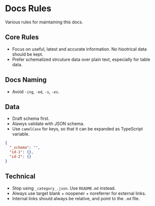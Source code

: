# Docs Rules

Various rules for maintaining this docs.

## Core Rules

- Focus on useful, latest and accurate information. No hisotrical data should be kept.
- Prefer schemalized strcuture data over plain text, especially for table data.

## Docs Naming

- Avoid `-ing`, `-ed`, `-s`, `-es`.

## Data

- Draft schema first.
- Alawys validate with JSON schema.
- Use `camelCase` for keys, so that it can be expanded as TypeScript variable.

```json
{
  "_schema": "",
  "id-1": {},
  "id-2": {}
}
```

## Technical

- Stop using `_category_.json`. Use `README.md` instead.
- Always use target blank + noopener + noreferrer for external links.
- Internal links should always be relative, and point to the `.md` file.
